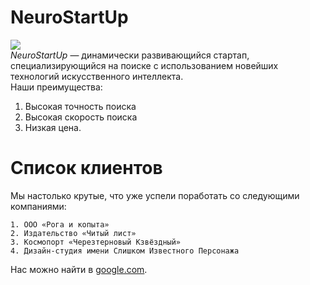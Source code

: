 # NeuroStartUp
![](https://netology-code.github.io/git-homeworks/introduction/assets/logo.png)<br>
*NeuroStartUp* — динамически развивающийся стартап, специализирующийся на поиске с использованием новейших технологий искусственного интеллекта.  
Наши преимущества: 

1. Высокая точность поиска   
1. Высокая скорость поиска    
2. Низкая цена.  

# Список клиентов  

Мы настолько крутые, что уже успели поработать со следующими компаниями:  

    1. ООО «Рога и копыта»  
    2. Издательство «Читый лист»  
    3. Космопорт «Черезтерновый Кзвёздный»  
    4. Дизайн-студия имени Слишком Известного Персонажа  

Нас можно найти в [google.com](https://google.com).